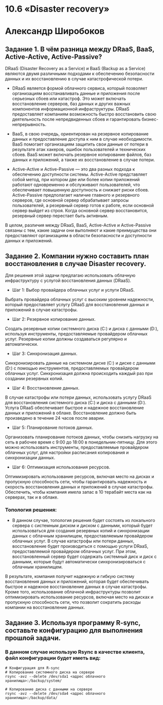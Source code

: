 # 10.6 «Disaster recovery»
# Александр Широбоков
## Задание 1. В чём разница между DRaaS, BaaS, Active-Active, Active-Passive?
DRaaS (Disaster Recovery as a Service) и BaaS (Backup as a Service) являются двумя различными подходами к обеспечению безопасности данных и их восстановлению в случае катастрофической потери.

 - DRaaS является формой облачного сервиса, который позволяет организациям восстанавливать данные и приложения после серьезных сбоев или катастроф. Это может включать восстановление серверов, баз данных и других важных компонентов информационной инфраструктуры. DRaaS предоставляет компаниям возможность быстро восстановить свою деятельность после непредвиденных сбоев и гарантировать бизнес-непрерывность.

 - BaaS, в свою очередь, ориентирован на резервное копирование данных и предоставление доступа к ним в случае необходимости. BaaS помогает организациям защитить свои данные от потери в результате атак хакеров, ошибок пользователей и технических сбоев. BaaS может включать резервное копирование файлов, баз данных и приложений, а также их восстановление в случае потери.

 - Active-Active и Active-Passive — это два разных подхода к обеспечению доступности системы. Active-Active представляет собой метод, при котором две или более копии приложений работают одновременно и обслуживают пользователей, что обеспечивает повышенную доступность и снижает риски сбоев. Active-Passive предполагает наличие главного и резервного серверов, где основной сервер обрабатывает запросы пользователей, а резервный сервер готов к работе, если основной сервер выйдет из строя. Когда основной сервер восстановится, резервный сервер перестает быть активным.

В целом, различия между DRaaS, BaaS, Active-Active и Active-Passive связаны с тем, какие задачи они выполняют и какие преимущества они предоставляют организациям в области безопасности и доступности данных и приложений.

## Задание 2. Компании нужно составить план восстановления в случае Disaster recovery.
Для решения этой задачи предлагаю использовать облачную инфраструктуру с услугой восстановления данных (DRaaS).

 - Шаг 1: Выбор провайдера облачных услуг и услуги DRaaS.

Выбрать провайдера облачных услуг с высоким уровнем надежности, который предоставляет услугу DRaaS для восстановления данных и приложений в случае катастрофы.

 - Шаг 2: Резервное копирование данных.

Создать резервные копии системного диска (C:) и диска с данными (D:), используя инструменты, предоставляемые провайдером облачных услуг. Резервные копии должны создаваться регулярно и автоматически.

 - Шаг 3: Синхронизация данных.

Синхронизировать данные на системном диске (C:) и диске с данными (D:) с помощью инструментов, предоставляемых провайдером облачных услуг. Синхронизация должна происходить каждый раз при создании резервных копий.

 - Шаг 4: Восстановление данных.

В случае катастрофы или потери данных, использовать услугу DRaaS для восстановления системного диска (C:) и диска с данными (D:). Услуга DRaaS обеспечивает быстрое и надежное восстановление данных и приложений в облаке. Восстановление должно быть произведено в течение 24 часов после аварии.

 - Шаг 5: Планирование потоков данных.

Организовать планирование потоков данных, чтобы снизить нагрузку на сеть в рабочее время с 9:00 до 18:00 в понедельник-пятницу. Для этого можно использовать инструменты, предоставляемые провайдером облачных услуг, для настройки расписания копирования и синхронизации данных.

 - Шаг 6: Оптимизация использования ресурсов.

Оптимизировать использование ресурсов, включая место на дисках и пропускную способность сети, чтобы гарантировать надежность и скорость восстановления данных и приложений в случае катастрофы. Обеспечить, чтобы компания имела запас в 10 терабайт места как на серверах, так и в облаке.

### Топология решения:

 - В данном случае, топология решения будет состоять из локального сервера с системным диском и диском с данными, который будет использоваться для создания резервных копий и синхронизации данных с облачным хранилищем, предоставляемым провайдером облачных услуг. В случае катастрофы или потери данных, восстановление будет производиться с помощью услуги DRaaS, предоставляемой провайдером облачных услуг. При этом, восстановленный сервер будет содержать системный диск и диск с данными, которые будут автоматически синхронизироваться с облачным хранилищем.

В результате, компания получит надежную и гибкую систему восстановления данных и приложений, которая будет обеспечивать быстрое и надежное восстановление данных в случае катастрофы. Кроме того, использование облачной инфраструктуры позволит оптимизировать использование ресурсов, включая место на дисках и пропускную способность сети, что позволит сократить расходы компании на восстановление данных.

## Задание 3. Используя программу R-sync, составьте конфигурацию для выполнения прошлой задачи.
### В данном случае использую Rsync в качестве клиента, файл конфигурации будет иметь вид:
``` 
# Конфигурация для R-sync
# Копирование системного диска на сервере
rsync -avz --delete /dev/sda1 <адрес облачного хранилища>:/backup/system/

# Копирование диска с данными на сервере
rsync -avz --delete /dev/sda4 <адрес облачного хранилища>:/backup/data/
```
